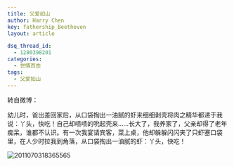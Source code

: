 ```yaml
---
title: 父爱如山
author: Harry Chen
key: fathership_Beethoven
layout: article

dsq_thread_id:
  - 1280398201
categories:
  - 世情百态
tags:
  - 父爱如山
---
```


  转自微博：

  幼儿时，爸出差回家后，从口袋掏出一油腻的虾来细细剥壳将肉之精华都递于我说：丫头，快吃！自己却啧啧的吮起壳来……长大了，我养家了，父亲却得了老年痴呆，谁都不认识。有一次我宴请宾客，菜上桌，他却躲躲闪闪夹了只虾塞口袋里，在人少时拉我到角落，从口袋掏出一油腻的虾：丫头，快吃！

![2011070318365565][1]

   [1]: http://www.roybit.com/wp-content/uploads/2011/08/2011070318365565_thumb.jpg (2011070318365565)
